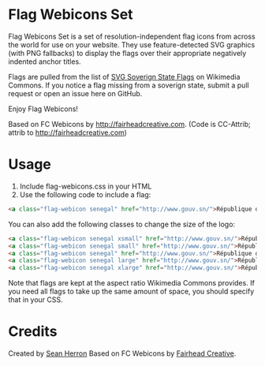 Flag Webicons Set
=====================

Flag Webicons Set is a set of resolution-independent flag icons from across the world for use on your website. They use feature-detected SVG graphics (with PNG fallbacks) to display the flags over their appropriate negatively indented anchor titles.

Flags are pulled from the list of [SVG Soverign State Flags](http://commons.wikimedia.org/wiki/Category:SVG_sovereign_state_flags) on Wikimedia Commons. If you notice a flag missing from a soverign state, submit a pull request or open an issue here on GitHub.

Enjoy Flag Webicons!

Based on FC Webicons by http://fairheadcreative.com.
(Code is CC-Attrib; attrib to http://fairheadcreative.com)

Usage
=================

1. Include flag-webicons.css in your HTML
2. Use the following code to include a flag:

```html
<a class="flag-webicon senegal" href="http://www.gouv.sn/">République du Sénégal</a>
```

You can also add the following classes to change the size of the logo:

```html
<a class="flag-webicon senegal xsmall" href="http://www.gouv.sn/">République du Sénégal</a>
<a class="flag-webicon senegal small" href="http://www.gouv.sn/">République du Sénégal</a>
<a class="flag-webicon senegal" href="http://www.gouv.sn/">République du Sénégal</a>
<a class="flag-webicon senegal large" href="http://www.gouv.sn/">République du Sénégal</a>
<a class="flag-webicon senegal xlarge" href="http://www.gouv.sn/">République du Sénégal</a>
```

Note that flags are kept at the aspect ratio Wikimedia Commons provides. If you need all flags to take up the same amount of space, you should specify that in your CSS.

Credits
=================

Created by [Sean Herron](http://seanherron.com)
Based on FC Webicons by [Fairhead Creative](http://fairheadcreative.com).